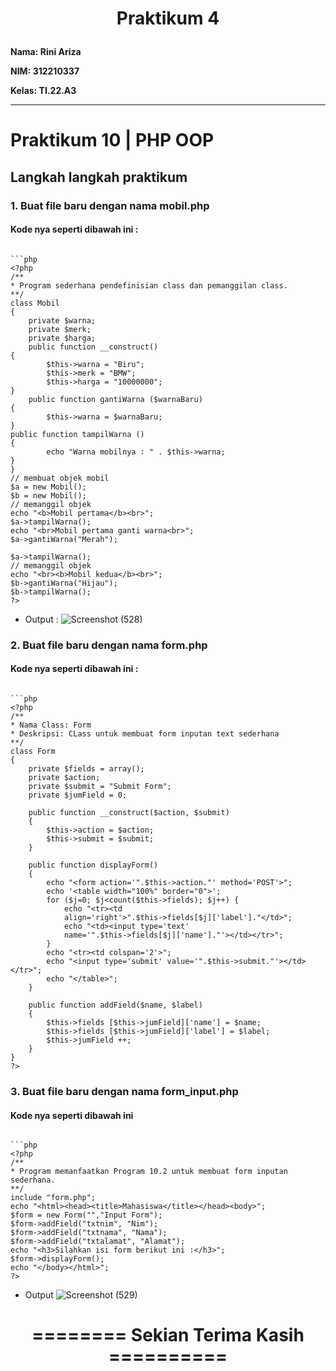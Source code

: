 <h1 <p align="center"><b>Praktikum 4</b></p></h1> 

**Nama: Rini Ariza**

**NIM: 312210337**

**Kelas: TI.22.A3**

---

# Praktikum 10 | PHP OOP

## Langkah langkah praktikum

### 1. Buat file baru dengan nama mobil.php
#### Kode nya seperti dibawah ini :
```

```php
<?php
/**
* Program sederhana pendefinisian class dan pemanggilan class.
**/
class Mobil
{
    private $warna;
    private $merk;
    private $harga;
    public function __construct()
{
        $this->warna = "Biru";
        $this->merk = "BMW";
        $this->harga = "10000000";
}
    public function gantiWarna ($warnaBaru)
{
        $this->warna = $warnaBaru;
}
public function tampilWarna ()
{
        echo "Warna mobilnya : " . $this->warna;
}
}
// membuat objek mobil
$a = new Mobil();
$b = new Mobil();
// memanggil objek
echo "<b>Mobil pertama</b><br>";
$a->tampilWarna();
echo "<br>Mobil pertama ganti warna<br>";
$a->gantiWarna("Merah");

$a->tampilWarna();
// memanggil objek
echo "<br><b>Mobil kedua</b><br>";
$b->gantiWarna("Hijau");
$b->tampilWarna();
?>
```
- Output :
![Screenshot (528)](https://github.com/rniarzz/lab10web/assets/115542704/d1e5e26a-4ecf-443d-a919-9c5b9e6426da)


### 2. Buat file baru dengan nama form.php
#### Kode nya seperti dibawah ini :
```

```php
<?php
/**
* Nama Class: Form
* Deskripsi: CLass untuk membuat form inputan text sederhana
**/
class Form
{
    private $fields = array();
    private $action;
    private $submit = "Submit Form";
    private $jumField = 0;

    public function __construct($action, $submit)
    {
        $this->action = $action;
        $this->submit = $submit;
    }

    public function displayForm()
    {
        echo "<form action='".$this->action."' method='POST'>";
        echo '<table width="100%" border="0">';
        for ($j=0; $j<count($this->fields); $j++) {
            echo "<tr><td
            align='right'>".$this->fields[$j]['label']."</td>";
            echo "<td><input type='text'
            name='".$this->fields[$j]['name']."'></td></tr>";
        }
        echo "<tr><td colspan='2'>";
        echo "<input type='submit' value='".$this->submit."'></td></tr>";
        echo "</table>";
    }

    public function addField($name, $label)
    {
        $this->fields [$this->jumField]['name'] = $name;
        $this->fields [$this->jumField]['label'] = $label;
        $this->jumField ++;
    }
}
?>
```

### 3. Buat file baru dengan nama form_input.php
#### Kode nya seperti dibawah ini
```

```php
<?php
/**
* Program memanfaatkan Program 10.2 untuk membuat form inputan sederhana.
**/
include "form.php";
echo "<html><head><title>Mahasiswa</title></head><body>";
$form = new Form("","Input Form");
$form->addField("txtnim", "Nim");
$form->addField("txtnama", "Nama");
$form->addField("txtalamat", "Alamat");
echo "<h3>Silahkan isi form berikut ini :</h3>";
$form->displayForm();
echo "</body></html>";
?>
```

- Output
![Screenshot (529)](https://github.com/rniarzz/lab10web/assets/115542704/30ba43bd-d063-4b34-a301-09a90ed92d59)

<h1 <p align="center"><b>======== Sekian Terima Kasih ==========</b></p></h1>
